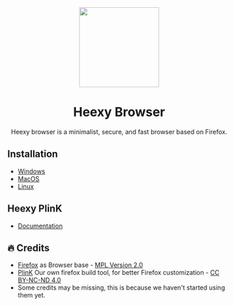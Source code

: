 <div align="center">
<img src="https://avatars.githubusercontent.com/u/87997093" height="180" width="180">

# Heexy Browser

Heexy browser is a minimalist, secure, and fast browser based on Firefox.

</div>

## Installation

- [Windows](./WINDOWS.md)
- [MacOS]()
- [Linux]()

## Heexy PlinK
- [Documentation](https://github.com/Heexy/heexy-browser/blob/release/plink.md)

## 🔥 Credits

- [Firefox](https://firefox.com) as Browser base - [MPL Version 2.0](https://www.mozilla.org/en-US/MPL/2.0/)
- [PlinK](https://github.com/Heexy/heexy-browser/blob/release/plink.md) Our own firefox build tool, for better Firefox customization - [CC BY-NC-ND 4.0](https://creativecommons.org/licenses/by-nc-nd/4.0/)
- Some credits may be missing, this is because we haven't started using them yet.

